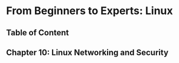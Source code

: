 # From Beginners to Experts: Linux
## Table of Content
## Chapter 10: Linux Networking and Security
